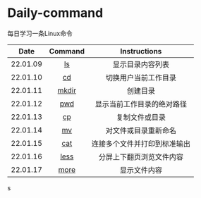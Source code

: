 # Daily-command
每日学习一条Linux命令

|  Date  |   Command   |  Instructions  |
| :--: | :--: | :--: |
|  22.01.09  |  [ls](https://command.iluoli.ren/c/ls.html)  |   显示目录内容列表   |
|  22.01.10  |  [cd](https://command.iluoli.ren/c/cd.html)  |  切换用户当前工作目录  |
|  22.01.11  |  [mkdir](https://command.iluoli.ren/c/mkdir.html)  |  创建目录  |
|  22.01.12  |  [pwd](https://command.iluoli.ren/c/pwd.html)  |  显示当前工作目录的绝对路径  |
|  22.01.13  |  [cp](https://command.iluoli.ren/c/cp.html)  |  复制文件或目录 |
|  22.01.14  |  [mv](https://command.iluoli.ren/c/mv.html)  |  对文件或目录重新命名  |
|  22.01.15  |  [cat](https://command.iluoli.ren/c/cat.html)  |  连接多个文件并打印到标准输出  |
|  22.01.16  |  [less](https://command.iluoli.ren/c/less.html)  |  分屏上下翻页浏览文件内容  |
|  22.01.17  |  [more](https://command.iluoli.ren/c/more.html)  |  显示文件内容  |
s